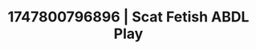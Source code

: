 ---
categories:
- Latex & lace
- Breath play
- Lip gloss fantasy
- Shadow kink
- Flirty smirk
image: /assets/images/1747800796896.jpg
layout: post
seo:
  description: Featured content with high-quality ABDL Play, Scat Fetish. HD images
    available.
  keywords: ABDL Play, Scat Fetish
  og_image: /assets/images/1747800796896.jpg
  schema_type: VisualArtwork
tags:
- '#1747800796896'
- Scat Fetish
- ABDL Play
title: 1747800796896 | Scat Fetish ABDL Play
---